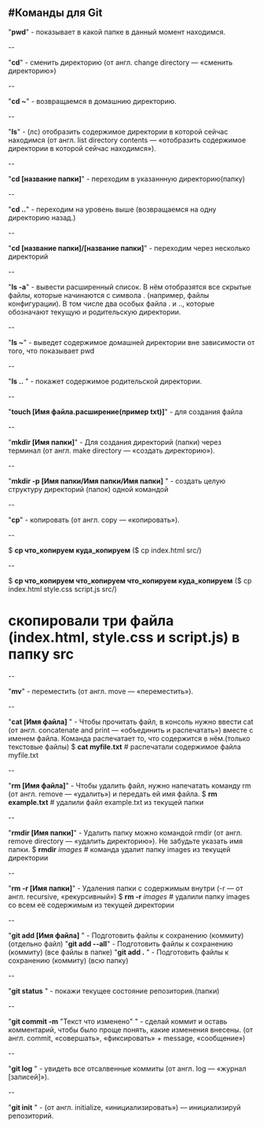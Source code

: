 #Команды для Git  
--


"**pwd**" - показывает в какой папке в данный момент находимся. 

--

"**cd**" - сменить директорию (от англ. change directory — «сменить директорию»)  

--

"**cd ~**" - возвращаемся в домашнию директорию.   

--

"**ls**" - (лс)  отобразить содержимое директории в которой сейчас находимся (от англ. list directory contents — «отобразить содержимое директории в которой сейчас находимся»).  

--

"**cd [название папки]**" - переходим в указаннную директорию(папку)  

--

"**cd ..**" - переходим на уровень выше (возвращаемся на одну директорию назад.)   

--

"**cd [название папки]/[название папки]**" - переходим через несколько директорий  

--

"**ls -a**"  - вывести расширенный список. В нём отобразятся все скрытые файлы, которые начинаются с символа . (например, файлы конфигурации). В том числе два особых файла . и .., которые обозначают текущую и родительскую директории.  

--

"**ls ~**" -  выведет содержимое домашней директории вне зависимости от того, что показывает pwd  

--

"**ls ..** " - покажет содержимое родительской директории.  

--

"**touch [Имя файла.расширение(пример txt)]**" -  для создания файла  

--

"**mkdir [Имя папки]**" - Для создания директорий (папки) через терминал  (от англ. make directory — «создать директорию»).  

--

"**mkdir -p [Имя папки/Имя папки/Имя папки]** " - создать целую структуру директорий (папок) одной командой  

--

"**cp**" - копировать  (от англ. copy — «копировать»).  

--

$ **cp что_копируем куда_копируем**  ($ cp index.html src/)  

--

$ **cp что_копируем что_копируем что_копируем куда_копируем**  ($ cp index.html style.css script.js src/)  
# скопировали три файла (index.html, style.css и script.js) в папку src  

--

"**mv**" - переместить (от англ. move — «переместить»).  

--

"**cat [Имя файла]** " - Чтобы прочитать файл, в консоль нужно ввести cat (от англ. concatenate and print — «объединить и распечатать») вместе с именем файла. Команда распечатает то, что содержится в нём.(только текстовые файлы) 
$ **cat myfile.txt** # распечатали содержимое файла myfile.txt  

--

"**rm [Имя файла]**" - Чтобы удалить файл, нужно напечатать команду rm (от англ. remove — «удалить») и передать ей имя файла.
$ **rm example.txt** # удалили файл example.txt из текущей папки   

--


"**rmdir [Имя папки]**" - Удалить папку можно командой rmdir (от англ. remove directory — «удалить директорию»). Не забудьте указать имя папки.
$ **rmdir** *images* # команда удалит папку images из текущей директории  

--

"**rm -r [Имя папки]**" - Удаления папки с содержимым внутри (-r — от англ. recursive, «рекурсивный») 
$ **rm -r** *images* # удалили папку images со всем её содержимым из текущей директории  

--

"**git add [Имя файла]** " - Подготовить файлы к сохранению (коммиту)  (отдельно файл)
"**git add --all**" - Подготовить файлы к сохранению  (коммиту)  (все файлы в папке)
"**git add .** " - Подготовить файлы к сохранению (коммиту)  (всю папку)  

--

"**git status**  " - покажи текущее состояние репозитория.(папки)  

--

"**git commit -m** "Текст что изменено" " - сделай коммит и оставь комментарий, чтобы было проще понять, какие изменения внесены.  (от англ. commit, «совершать», «фиксировать» + message, «сообщение»)  

--

"**git log** " - увидеть все отсалвенные коммиты (от англ. log — «журнал [записей]»).  

--

"**git init** " - (от англ. initialize, «инициализировать») — инициализируй репозиторий.  

